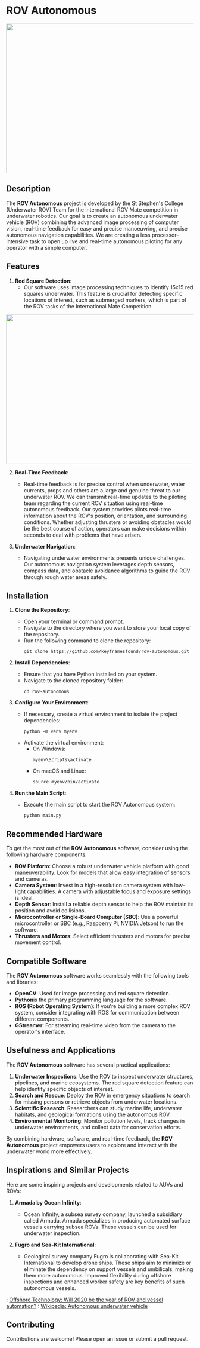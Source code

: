 # ROV Autonomous
<img src="https://marinesanctuary.org/wp-content/uploads/2020/04/FGB_DFH24_gps-19-scaled.jpg" width="600" height="400">

## Description
The **ROV Autonomous** project is developed by the St Stephen's College (Underwater ROV) Team for the international ROV Mate competition in underwater robotics. Our goal is to create an autonomous underwater vehicle (ROV) combining the advanced image processing of computer vision, real-time feedback for easy and precise manoeuvring, and precise autonomous navigation capabilities. We are creating a less processor-intensive task to open up live and real-time autonomous piloting for any operator with a simple computer.


## Features

1. **Red Square Detection**:
   - Our software uses image processing techniques to identify 15x15 red squares underwater. This feature is crucial for detecting specific locations of interest, such as submerged markers, which is part of the ROV tasks of the International Mate Competition. 
<img src="https://encrypted-tbn0.gstatic.com/images?q=tbn:ANd9GcS7jm39EZ-Mjt60lizqK9fqTnQDf_W-jfGaig&s" width="600" height="400">



2. **Real-Time Feedback**:
   - Real-time feedback is for precise control when underwater, water currents, props and others are a large and genuine threat to our underwater ROV. We can transmit real-time updates to the piloting team regarding the current ROV situation using real-time autonomous feedback. Our system provides pilots real-time information about the ROV's position, orientation, and surrounding conditions. Whether adjusting thrusters or avoiding obstacles would be the best course of action, operators can make decisions within seconds to deal with problems that have arisen.



3. **Underwater Navigation**:
   - Navigating underwater environments presents unique challenges. Our autonomous navigation system leverages depth sensors, compass data, and obstacle avoidance algorithms to guide the ROV through rough water areas safely. 


## Installation
1. **Clone the Repository**:
   - Open your terminal or command prompt.
   - Navigate to the directory where you want to store your local copy of the repository.
   - Run the following command to clone the repository:
     ```
     git clone https://github.com/keyframesfound/rov-autonomous.git
     ```

2. **Install Dependencies**:
   - Ensure that you have Python installed on your system.
   - Navigate to the cloned repository folder:
     ```
     cd rov-autonomous
     ```

3. **Configure Your Environment**:
   - If necessary, create a virtual environment to isolate the project dependencies:
     ```
     python -m venv myenv
     ```
   - Activate the virtual environment:
     - On Windows:
       ```
       myenv\Scripts\activate
       ```
     - On macOS and Linux:
       ```
       source myenv/bin/activate
       ```

4. **Run the Main Script**:
   - Execute the main script to start the ROV Autonomous system:
     ```
     python main.py
     ```

## Recommended Hardware

To get the most out of the **ROV Autonomous** software, consider using the following hardware components:

- **ROV Platform**: Choose a robust underwater vehicle platform with good maneuverability. Look for models that allow easy integration of sensors and cameras.
- **Camera System**: Invest in a high-resolution camera system with low-light capabilities. A camera with adjustable focus and exposure settings is ideal.
- **Depth Sensor**: Install a reliable depth sensor to help the ROV maintain its position and avoid collisions.
- **Microcontroller or Single-Board Computer (SBC)**: Use a powerful microcontroller or SBC (e.g., Raspberry Pi, NVIDIA Jetson) to run the software.
- **Thrusters and Motors**: Select efficient thrusters and motors for precise movement control.

## Compatible Software

The **ROV Autonomous** software works seamlessly with the following tools and libraries:

- **OpenCV**: Used for image processing and red square detection.
- **Python**is the primary programming language for the software.
- **ROS (Robot Operating System)**: If you're building a more complex ROV system, consider integrating with ROS for communication between different components.
- **GStreamer**: For streaming real-time video from the camera to the operator's interface.

## Usefulness and Applications

The **ROV Autonomous** software has several practical applications:

1. **Underwater Inspections**: Use the ROV to inspect underwater structures, pipelines, and marine ecosystems. The red square detection feature can help identify specific objects of interest.
2. **Search and Rescue**: Deploy the ROV in emergency situations to search for missing persons or retrieve objects from underwater locations.
3. **Scientific Research**: Researchers can study marine life, underwater habitats, and geological formations using the autonomous ROV.
4. **Environmental Monitoring**: Monitor pollution levels, track changes in underwater environments, and collect data for conservation efforts.

By combining hardware, software, and real-time feedback, the **ROV Autonomous** project empowers users to explore and interact with the underwater world more effectively.

## Inspirations and Similar Projects

Here are some inspiring projects and developments related to AUVs and ROVs:

1. **Armada by Ocean Infinity**:
   - Ocean Infinity, a subsea survey company, launched a subsidiary called Armada. Armada specializes in producing automated surface vessels carrying subsea ROVs. These vessels can be used for underwater inspection.

2. **Fugro and Sea-Kit International**:
   - Geological survey company Fugro is collaborating with Sea-Kit International to develop drone ships. These ships aim to minimize or eliminate the dependency on support vessels and umbilicals, making them more autonomous. Improved flexibility during offshore inspections and enhanced worker safety are key benefits of such autonomous vessels.


: [Offshore Technology: Will 2020 be the year of ROV and vessel automation?](https://www.offshore-technology.com/features/vessel-automated-uavs-rovs-offshore/)
: [Wikipedia: Autonomous underwater vehicle](https://en.wikipedia.org/wiki/Autonomous_underwater_vehicle)

## Contributing

Contributions are welcome! Please open an issue or submit a pull request.
